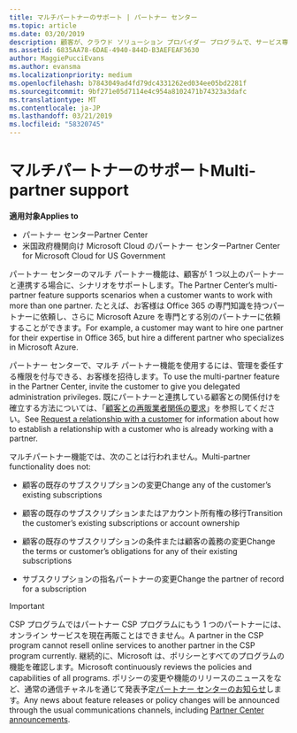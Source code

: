 ```yaml
---
title: マルチパートナーのサポート | パートナー センター
ms.topic: article
ms.date: 03/20/2019
description: 顧客が、クラウド ソリューション プロバイダー プログラムで、サービス専門分野の異なる複数のパートナーとの連携を求める場合があります。
ms.assetid: 6835AA78-6DAE-4940-844D-B3AEFEAF3630
author: MaggiePucciEvans
ms.author: evansma
ms.localizationpriority: medium
ms.openlocfilehash: b7843049ad4fd79dc4331262ed034ee05bd2281f
ms.sourcegitcommit: 9bf271e05d7114e4c954a8102471b74323a3dafc
ms.translationtype: MT
ms.contentlocale: ja-JP
ms.lasthandoff: 03/21/2019
ms.locfileid: "58320745"
---
```

# <a name="multi-partner-support"></a><span data-ttu-id="fb1d9-103">マルチパートナーのサポート</span><span class="sxs-lookup"><span data-stu-id="fb1d9-103">Multi-partner support</span></span>

<span data-ttu-id="fb1d9-104">**適用対象**</span><span class="sxs-lookup"><span data-stu-id="fb1d9-104">**Applies to**</span></span>

-  <span data-ttu-id="fb1d9-105">パートナー センター</span><span class="sxs-lookup"><span data-stu-id="fb1d9-105">Partner Center</span></span>
-  <span data-ttu-id="fb1d9-106">米国政府機関向け Microsoft Cloud のパートナー センター</span><span class="sxs-lookup"><span data-stu-id="fb1d9-106">Partner Center for Microsoft Cloud for US Government</span></span>

<span data-ttu-id="fb1d9-107">パートナー センターのマルチ パートナー機能は、顧客が 1 つ以上のパートナーと連携する場合に、シナリオをサポートします。</span><span class="sxs-lookup"><span data-stu-id="fb1d9-107">The Partner Center’s multi-partner feature supports scenarios when a customer wants to work with more than one partner.</span></span> <span data-ttu-id="fb1d9-108">たとえば、お客様は Office 365 の専門知識を持つパートナーに依頼し、さらに Microsoft Azure を専門とする別のパートナーに依頼することができます。</span><span class="sxs-lookup"><span data-stu-id="fb1d9-108">For example, a customer may want to hire one partner for their expertise in Office 365, but hire a different partner who specializes in Microsoft Azure.</span></span>

<span data-ttu-id="fb1d9-109">パートナー センターで、マルチ パートナー機能を使用するには、管理を委任する権限を付与できる、お客様を招待します。</span><span class="sxs-lookup"><span data-stu-id="fb1d9-109">To use the multi-partner feature in the Partner Center, invite the customer to give you delegated administration privileges.</span></span> <span data-ttu-id="fb1d9-110">既にパートナーと連携している顧客との関係付けを確立する方法については、「[顧客との再販業者関係の要求](request-a-relationship-with-a-customer.md)」を参照してください。</span><span class="sxs-lookup"><span data-stu-id="fb1d9-110">See [Request a relationship with a customer](request-a-relationship-with-a-customer.md) for information about how to establish a relationship with a customer who is already working with a partner.</span></span>

<span data-ttu-id="fb1d9-111">マルチパートナー機能では、次のことは行われません。</span><span class="sxs-lookup"><span data-stu-id="fb1d9-111">Multi-partner functionality does not:</span></span>

- <span data-ttu-id="fb1d9-112">顧客の既存のサブスクリプションの変更</span><span class="sxs-lookup"><span data-stu-id="fb1d9-112">Change any of the customer’s existing subscriptions</span></span>

- <span data-ttu-id="fb1d9-113">顧客の既存のサブスクリプションまたはアカウント所有権の移行</span><span class="sxs-lookup"><span data-stu-id="fb1d9-113">Transition the customer’s existing subscriptions or account ownership</span></span>

- <span data-ttu-id="fb1d9-114">顧客の既存のサブスクリプションの条件または顧客の義務の変更</span><span class="sxs-lookup"><span data-stu-id="fb1d9-114">Change the terms or customer’s obligations for any of their existing subscriptions</span></span>

- <span data-ttu-id="fb1d9-115">サブスクリプションの指名パートナーの変更</span><span class="sxs-lookup"><span data-stu-id="fb1d9-115">Change the partner of record for a subscription</span></span>

> [!IMPORTANT]  
> <span data-ttu-id="fb1d9-116">CSP プログラムではパートナー CSP プログラムにもう 1 つのパートナーには、オンライン サービスを現在再販ことはできません。</span><span class="sxs-lookup"><span data-stu-id="fb1d9-116">A partner in the CSP program cannot resell online services to another partner in the CSP program currently.</span></span> <span data-ttu-id="fb1d9-117">継続的に、Microsoft は、ポリシーとすべてのプログラムの機能を確認します。</span><span class="sxs-lookup"><span data-stu-id="fb1d9-117">Microsoft continuously reviews the policies and capabilities of all programs.</span></span> <span data-ttu-id="fb1d9-118">ポリシーの変更や機能のリリースのニュースをなど、通常の通信チャネルを通じて発表予定[パートナー センターのお知らせ](https://partner.microsoft.com/en-us/pcv/announcements)します。</span><span class="sxs-lookup"><span data-stu-id="fb1d9-118">Any news about feature releases or policy changes will be announced through the usual communications channels, including [Partner Center announcements](https://partner.microsoft.com/en-us/pcv/announcements).</span></span>